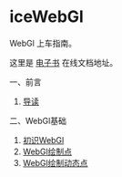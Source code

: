 # iceWebGl

WebGl 上车指南。

这里是 [电子书](https://ice-webgl.netlify.app/) 在线文档地址。

一、前言
1. [导读](https://ice-webgl.netlify.app/content/%E4%B8%80%E3%80%81%E5%89%8D%E8%A8%80/1.%20%E5%AF%BC%E8%AF%BB.html)

二、WebGl基础
1. [初识WebGl](https://ice-webgl.netlify.app/content/%E4%BA%8C%E3%80%81WebGl%E5%9F%BA%E7%A1%80/1.%20%E5%88%9D%E8%AF%86WebGl.html)
1. [WebGl绘制点](https://ice-webgl.netlify.app/content/%E4%BA%8C%E3%80%81WebGl%E5%9F%BA%E7%A1%80/2.WebGl%E7%BB%98%E5%88%B6%E7%82%B9.html)
1. [WebGl绘制动态点](https://ice-webgl.netlify.app/content/%E4%BA%8C%E3%80%81WebGl%E5%9F%BA%E7%A1%80/3.%20WebGl%20%E7%BB%98%E5%88%B6%E5%8A%A8%E6%80%81%E7%82%B9.html)
